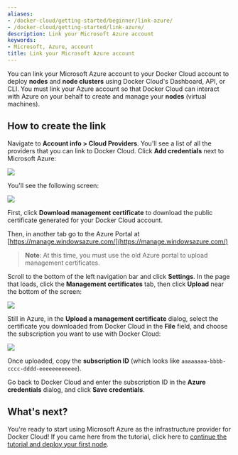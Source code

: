 ```yaml
---
aliases:
- /docker-cloud/getting-started/beginner/link-azure/
- /docker-cloud/getting-started/link-azure/
description: Link your Microsoft Azure account
keywords:
- Microsoft, Azure, account
title: Link your Microsoft Azure account
---
```


You can link your Microsoft Azure account to your Docker Cloud account to deploy **nodes** and **node clusters** using Docker Cloud's Dashboard, API, or CLI. You must link your Azure account so that Docker Cloud can interact with Azure on your behalf to create and manage your **nodes** (virtual machines).

## How to create the link

Navigate to **Account info \> Cloud Providers**. You'll see a list of all the providers that you can link to Docker Cloud. Click **Add credentials** next to Microsoft Azure:

![](images/azure-link-account.png)

You'll see the following screen:

![](images/azure-link-modal.png)

First, click **Download management certificate** to download the public certificate generated for your Docker Cloud account.

Then, in another tab go to the Azure Portal at [https://manage.windowsazure.com/](https://manage.windowsazure.com/)

> **Note**: At this time, you must use the old Azure portal to upload management certificates.

Scroll to the bottom of the left navigation bar and click **Settings**.  In the page that loads, click the **Management certificates** tab, then click **Upload** near the bottom of the screen:

![](images/azure-portal-subscriptions.png)

Still in Azure, in the **Upload a management certificate** dialog, select the certificate you downloaded from Docker Cloud in the **File** field, and choose the subscription you want to use with Docker Cloud:

![](images/azure-upload-certificate.png)

Once uploaded, copy the **subscription ID** (which looks like `aaaaaaaa-bbbb-cccc-dddd-eeeeeeeeeeee`).

Go back to Docker Cloud and enter the subscription ID in the **Azure credentials** dialog, and click **Save credentials**.

## What's next?

You're ready to start using Microsoft Azure as the infrastructure provider for Docker Cloud! If you came here from the tutorial, click here to [continue the tutorial and deploy your first node](../getting-started/your_first_node.md).
